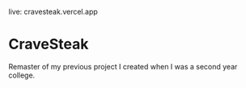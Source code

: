 live: cravesteak.vercel.app

# CraveSteak 

Remaster of my previous project I created when I was a second year college.
